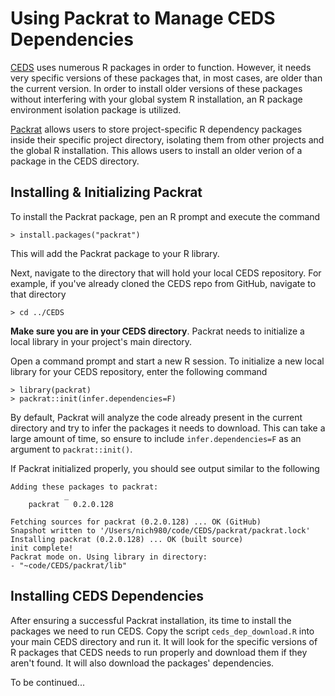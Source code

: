# Using Packrat to Manage CEDS Dependencies

[CEDS](https://github.com/JGCRI/CEDS) uses numerous R packages in order to function. However, it needs very specific versions of these packages that, in most cases, are older than the current version. In order to install older versions of these packages without interfering with your global system R installation, an R package environment isolation package is utilized.

[Packrat](https://rstudio.github.io/packrat/) allows users to store project-specific R dependency packages inside their specific project directory, isolating them from other projects and the global R installation. This allows users to install an older verion of a package in the CEDS directory.

## Installing & Initializing Packrat
To install the Packrat package, pen an R prompt and execute the command 
```
> install.packages("packrat")
```
This will add the Packrat package to your R library.

Next, navigate to the directory that will hold your local CEDS repository. For example, if you've already cloned the CEDS repo from GitHub, navigate to that directory
```
> cd ../CEDS
```

**Make sure you are in your CEDS directory**. Packrat needs to initialize a local library in your project's main directory. 

Open a command prompt and start a new R session. To initialize a new local library for your CEDS repository, enter the following command
```
> library(packrat)
> packrat::init(infer.dependencies=F)
```
By default, Packrat will analyze the code already present in the current directory and try to infer the packages it needs to download. This can take a large amount of time, so ensure to include `infer.dependencies=F` as an argument to `packrat::init()`.

If Packrat initialized properly, you should see output similar to the following
```
Adding these packages to packrat:
            _         
    packrat   0.2.0.128

Fetching sources for packrat (0.2.0.128) ... OK (GitHub)
Snapshot written to '/Users/nich980/code/CEDS/packrat/packrat.lock'
Installing packrat (0.2.0.128) ... OK (built source)
init complete!
Packrat mode on. Using library in directory:
- "~code/CEDS/packrat/lib" 
```

## Installing CEDS Dependencies
After ensuring a successful Packrat installation, its time to install the packages we need to run CEDS. Copy the script `ceds_dep_download.R` into your main CEDS directory and run it. It will look for the specific versions of R packages that CEDS needs to run properly and download them if they aren't found. It will also download the packages' dependencies. 

To be continued...
